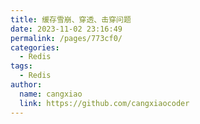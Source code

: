 ```yaml
---
title: 缓存雪崩、穿透、击穿问题
date: 2023-11-02 23:16:49
permalink: /pages/773cf0/
categories:
  - Redis
tags:
  - Redis
author: 
  name: cangxiao
  link: https://github.com/cangxiaocoder
---
```


